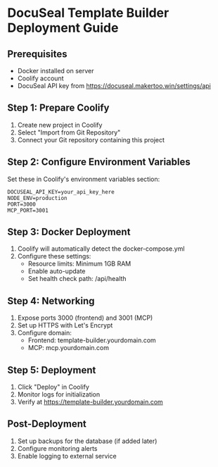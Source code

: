 # DocuSeal Template Builder Deployment Guide

## Prerequisites
- Docker installed on server
- Coolify account
- DocuSeal API key from https://docuseal.makertoo.win/settings/api

## Step 1: Prepare Coolify
1. Create new project in Coolify
2. Select "Import from Git Repository" 
3. Connect your Git repository containing this project

## Step 2: Configure Environment Variables
Set these in Coolify's environment variables section:
```
DOCUSEAL_API_KEY=your_api_key_here
NODE_ENV=production
PORT=3000
MCP_PORT=3001
```

## Step 3: Docker Deployment
1. Coolify will automatically detect the docker-compose.yml
2. Configure these settings:
   - Resource limits: Minimum 1GB RAM
   - Enable auto-update
   - Set health check path: /api/health

## Step 4: Networking
1. Expose ports 3000 (frontend) and 3001 (MCP)
2. Set up HTTPS with Let's Encrypt
3. Configure domain:
   - Frontend: template-builder.yourdomain.com
   - MCP: mcp.yourdomain.com

## Step 5: Deployment
1. Click "Deploy" in Coolify
2. Monitor logs for initialization
3. Verify at https://template-builder.yourdomain.com

## Post-Deployment
1. Set up backups for the database (if added later)
2. Configure monitoring alerts
3. Enable logging to external service